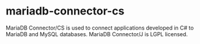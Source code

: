 # mariadb-connector-cs
MariaDB Connector/CS is used to connect applications developed in C# to MariaDB and MySQL databases. MariaDB Connector/J is LGPL licensed.
